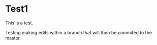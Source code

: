 # Test1
This is a test.

Testing making edits within a branch that will then be commited to the master.
